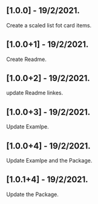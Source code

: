 ## [1.0.0] - 19/2/2021.

Create a scaled list fot card items.

## [1.0.0+1] - 19/2/2021.

Create Readme.

## [1.0.0+2] - 19/2/2021.

update Readme linkes.

## [1.0.0+3] - 19/2/2021.

Update Examlpe.

## [1.0.0+4] - 19/2/2021.

Update Examlpe and the Package.


## [1.0.1+4] - 19/2/2021.

Update the Package.




